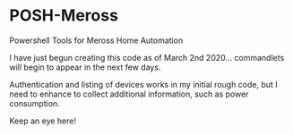 # POSH-Meross
Powershell Tools for Meross Home Automation


I have just begun creating this code as of March 2nd 2020... commandlets will begin to appear in the next few days.

Authentication and listing of devices works in my initial rough code, but I need to enhance to collect additional information, such as power consumption. 

Keep an eye here!
